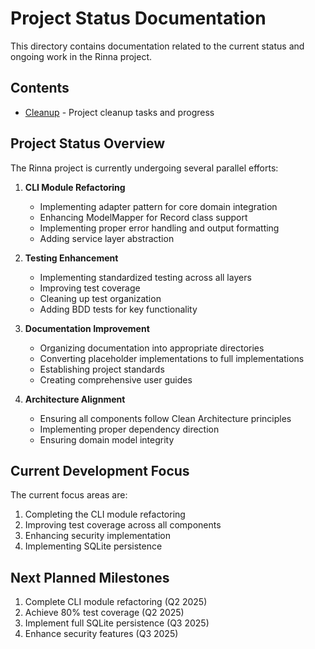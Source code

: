 # Project Status Documentation

This directory contains documentation related to the current status and ongoing work in the Rinna project.

## Contents

- [Cleanup](./CLEANUP.md) - Project cleanup tasks and progress

## Project Status Overview

The Rinna project is currently undergoing several parallel efforts:

1. **CLI Module Refactoring**
   - Implementing adapter pattern for core domain integration
   - Enhancing ModelMapper for Record class support
   - Implementing proper error handling and output formatting
   - Adding service layer abstraction

2. **Testing Enhancement**
   - Implementing standardized testing across all layers
   - Improving test coverage
   - Cleaning up test organization
   - Adding BDD tests for key functionality

3. **Documentation Improvement**
   - Organizing documentation into appropriate directories
   - Converting placeholder implementations to full implementations
   - Establishing project standards
   - Creating comprehensive user guides

4. **Architecture Alignment**
   - Ensuring all components follow Clean Architecture principles
   - Implementing proper dependency direction
   - Ensuring domain model integrity

## Current Development Focus

The current focus areas are:

1. Completing the CLI module refactoring
2. Improving test coverage across all components
3. Enhancing security implementation
4. Implementing SQLite persistence

## Next Planned Milestones

1. Complete CLI module refactoring (Q2 2025)
2. Achieve 80% test coverage (Q2 2025)
3. Implement full SQLite persistence (Q3 2025)
4. Enhance security features (Q3 2025)